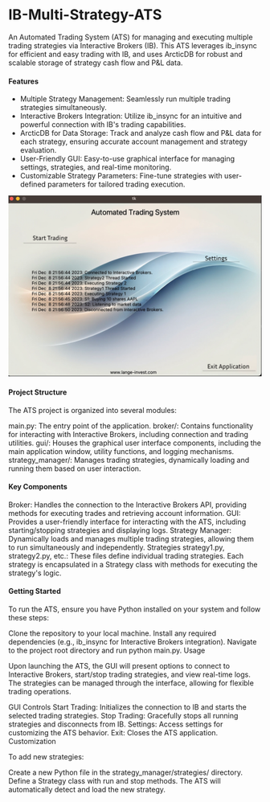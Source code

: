 # IB-Multi-Strategy-ATS

An Automated Trading System (ATS) for managing and executing multiple trading strategies via Interactive Brokers (IB). This ATS leverages ib_insync for efficient and easy trading with IB, and uses ArcticDB for robust and scalable storage of strategy cash flow and P&L data.

#### Features

- Multiple Strategy Management: Seamlessly run multiple trading strategies simultaneously.
- Interactive Brokers Integration: Utilize ib_insync for an intuitive and powerful connection with IB's trading capabilities.
- ArcticDB for Data Storage: Track and analyze cash flow and P&L data for each strategy, ensuring accurate account management and strategy evaluation.
- User-Friendly GUI: Easy-to-use graphical interface for managing settings, strategies, and real-time monitoring.
- Customizable Strategy Parameters: Fine-tune strategies with user-defined parameters for tailored trading execution.


![ATS](ATS.png)

#### Project Structure

The ATS project is organized into several modules:

main.py: The entry point of the application.
broker/: Contains functionality for interacting with Interactive Brokers, including connection and trading utilities.
gui/: Houses the graphical user interface components, including the main application window, utility functions, and logging mechanisms.
strategy_manager/: Manages trading strategies, dynamically loading and running them based on user interaction.

#### Key Components
Broker: Handles the connection to the Interactive Brokers API, providing methods for executing trades and retrieving account information.
GUI: Provides a user-friendly interface for interacting with the ATS, including starting/stopping strategies and displaying logs.
Strategy Manager: Dynamically loads and manages multiple trading strategies, allowing them to run simultaneously and independently.
Strategies
strategy1.py, strategy2.py, etc.: These files define individual trading strategies. Each strategy is encapsulated in a Strategy class with methods for executing the strategy's logic.

#### Getting Started

To run the ATS, ensure you have Python installed on your system and follow these steps:

Clone the repository to your local machine.
Install any required dependencies (e.g., ib_insync for Interactive Brokers integration).
Navigate to the project root directory and run python main.py.
Usage

Upon launching the ATS, the GUI will present options to connect to Interactive Brokers, start/stop trading strategies, and view real-time logs. The strategies can be managed through the interface, allowing for flexible trading operations.

GUI Controls
Start Trading: Initializes the connection to IB and starts the selected trading strategies.
Stop Trading: Gracefully stops all running strategies and disconnects from IB.
Settings: Access settings for customizing the ATS behavior.
Exit: Closes the ATS application.
Customization

To add new strategies:

Create a new Python file in the strategy_manager/strategies/ directory.
Define a Strategy class with run and stop methods.
The ATS will automatically detect and load the new strategy.
